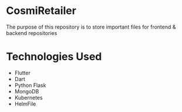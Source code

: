 # CosmiRetailer
The purpose of this repository is to store important files for frontend &amp; backend repositories

# Technologies Used
- Flutter
- Dart
- Python Flask
- MongoDB
- Kubernetes
- HelmFile